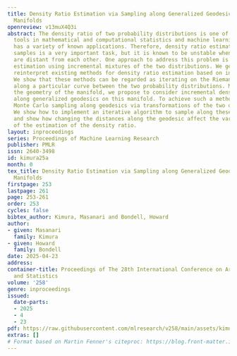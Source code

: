 ```yaml
---
title: Density Ratio Estimation via Sampling along Generalized Geodesics on Statistical
  Manifolds
openreview: v13muX4Q3i
abstract: The density ratio of two probability distributions is one of the fundamental
  tools in mathematical and computational statistics and machine learning, and it
  has a variety of known applications. Therefore, density ratio estimation from finite
  samples is a very important task, but it is known to be unstable when the distributions
  are distant from each other. One approach to address this problem is density ratio
  estimation using incremental mixtures of the two distributions. We geometrically
  reinterpret existing methods for density ratio estimation based on incremental mixtures.
  We show that these methods can be regarded as iterating on the Riemannian manifold
  along a particular curve between the two probability distributions. Making use of
  the geometry of the manifold, we propose to consider incremental density ratio estimation
  along generalized geodesics on this manifold. To achieve such a method requires
  Monte Carlo sampling along geodesics via transformations of the two distributions.
  We show how to implement an iterative algorithm to sample along these geodesics
  and show how changing the distances along the geodesic affect the variance and accuracy
  of the estimation of the density ratio.
layout: inproceedings
series: Proceedings of Machine Learning Research
publisher: PMLR
issn: 2640-3498
id: kimura25a
month: 0
tex_title: Density Ratio Estimation via Sampling along Generalized Geodesics on Statistical
  Manifolds
firstpage: 253
lastpage: 261
page: 253-261
order: 253
cycles: false
bibtex_author: Kimura, Masanari and Bondell, Howard
author:
- given: Masanari
  family: Kimura
- given: Howard
  family: Bondell
date: 2025-04-23
address:
container-title: Proceedings of The 28th International Conference on Artificial Intelligence
  and Statistics
volume: '258'
genre: inproceedings
issued:
  date-parts:
  - 2025
  - 4
  - 23
pdf: https://raw.githubusercontent.com/mlresearch/v258/main/assets/kimura25a/kimura25a.pdf
extras: []
# Format based on Martin Fenner's citeproc: https://blog.front-matter.io/posts/citeproc-yaml-for-bibliographies/
---
```

